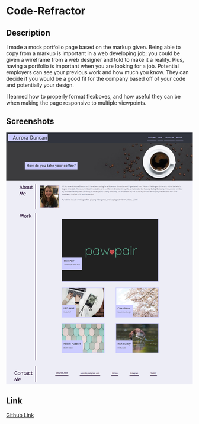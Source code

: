 # Code-Refractor

## Description
I made a mock portfolio page based on the markup given. Being able to copy from a markup is important in a web developing job; you could be given a wireframe from a web designer and told to make it a reality. Plus, having a portfolio is important when you are looking for a job. Potential employers can see your previous work and how much you know. They can decide if you would be a good fit for the company based off of your code and potentially your design. 

I learned how to properly format flexboxes, and how useful they can be when making the page responsive to multiple viewpoints.

## Screenshots
![Screenshot](./assets/images/screenshot(1).png)

## Link
<a href="https://aurorabrynn.github.io/portfolio-markup/">Github Link</a>